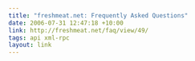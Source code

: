 ```yaml
---
title: "freshmeat.net: Frequently Asked Questions"
date: 2006-07-31 12:47:18 +10:00
link: http://freshmeat.net/faq/view/49/
tags: api xml-rpc
layout: link
---
```


